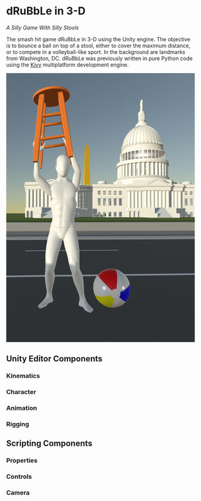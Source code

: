 # dRuBbLe in 3-D
_A Silly Game With Silly Stools_

The smash hit game dRuBbLe in 3-D using the Unity engine.
The objective is to bounce a ball on top of a stool, either to cover the maximum distance, or to compete in a volleyball-like sport.
In the background are landmarks from Washington, DC.
dRuBbLe was previously written in pure Python code using the [Kivy](kivy.org) multiplatform development engine.

![First look graphic with the dRuBbLePunk in front of the Capitol](images/d3firstLook.jpg)

## Unity Editor Components

### Kinematics

### Character

### Animation

### Rigging

## Scripting Components

### Properties

### Controls

### Camera

